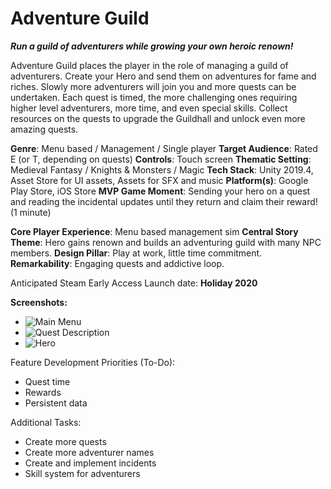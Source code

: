 # Adventure Guild 

***Run a guild of adventurers while growing your own heroic renown!***
		
Adventure Guild places the player in the role of managing a guild of adventurers. Create your Hero and send them on adventures for fame and riches. Slowly more adventurers will join you and more quests can be undertaken. Each quest is timed, the more challenging ones requiring higher level adventurers, more time, and even special skills. Collect resources on the quests to upgrade the Guildhall and unlock even more amazing quests.

**Genre**: Menu based / Management / Single player
**Target Audience**: Rated E (or T, depending on quests)
**Controls**: Touch screen
**Thematic Setting**: Medieval Fantasy / Knights & Monsters / Magic
**Tech Stack**: Unity 2019.4, Asset Store for UI assets, Assets for SFX and music
**Platform(s)**: Google Play Store, iOS Store
**MVP Game Moment**: Sending your hero on a quest and reading the incidental updates until they return and claim their reward! (1 minute)

**Core Player Experience**: Menu based management sim
**Central Story Theme**: Hero gains renown and builds an adventuring guild with many NPC members.
**Design Pillar**: Play at work, little time commitment.
**Remarkability**: Engaging quests and addictive loop.

Anticipated Steam Early Access Launch date: **Holiday 2020**

**Screenshots:**

 - ![Main Menu](https://imgur.com/a/nsOthNV.png)
 - ![Quest Description](https://imgur.com/a/gnA85FI.png)
 - ![Hero](https://imgur.com/a/EUAWgs6.png)

Feature Development Priorities (To-Do):

 - Quest time
 - Rewards
 - Persistent data

Additional Tasks:

 - Create more quests
 - Create more adventurer names
 - Create and implement incidents
 - Skill system for adventurers


